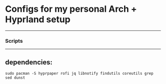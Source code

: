 # Configs for my personal Arch + Hyprland setup 
---



### Scripts 
---
dependencies:
---
```
sudo pacman -S hyprpaper rofi jq libnotify findutils coreutils grep sed dunst 
```
